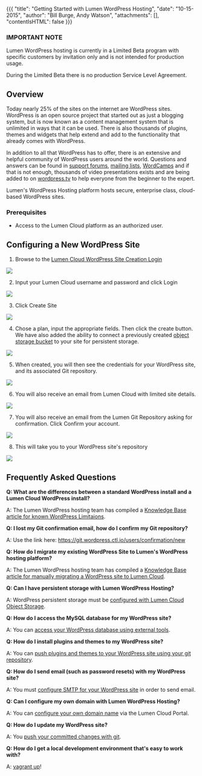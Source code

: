 {{{
  "title": "Getting Started with Lumen WordPress Hosting",
  "date": "10-15-2015",
  "author": "Bill Burge, Andy Watson",
  "attachments": [],
  "contentIsHTML": false
}}}

### IMPORTANT NOTE

Lumen WordPress hosting is currently in a Limited Beta program with specific customers by invitation only and is not intended for production usage.

During the Limited Beta there is no production Service Level Agreement.

## Overview
Today nearly 25% of the sites on the internet are WordPress sites. WordPress is an open source project that started out as just a blogging system, but is now known as a content management system that is unlimited in ways that it can be used. There is also thousands of plugins, themes and widgets that help extend and add to the functionality that already comes with WordPress.

In addition to all that WordPress has to offer, there is an extensive and helpful community of WordPress users around the world. Questions and answers can be found in [support forums](https://wordpress.org/support/), [mailing lists](https://codex.wordpress.org/Mailing_Lists), [WordCamps](https://central.wordcamp.org/) and if that is not enough, thousands of video presentations exists and are being added to on [wordpress.tv](http://wordpress.tv/) to help everyone from the beginner to the expert.

Lumen's WordPress Hosting platform hosts secure, enterprise class, cloud-based WordPress sites.

### Prerequisites

* Access to the Lumen Cloud platform as an authorized user.

## Configuring a New WordPress Site

1. Browse to the [Lumen Cloud WordPress Site Creation Login](https://wordpress.ctl.io)

  ![](../images/wp_getting_started/wp_getting_started_1.png)

2. Input your Lumen Cloud username and password and click Login

  ![](../images/wp_getting_started/wp_getting_started_2.png)

3. Click Create Site

  ![](../images/wp_getting_started/wp_getting_started_3.png)

4. Chose a plan, input the appropriate fields. Then click the create button. We have also added the ability to connect a previously created [object storage bucket](https://www.ctl.io/knowledge-base/object-storage/using-object-storage-from-the-control-portal/) to your site for persistent storage.

  ![](../images/wp_getting_started/wp_getting_started_4.png)

5. When created, you will then see the credentials for your WordPress site, and its associated Git repository.

  ![](../images/wp_getting_started/wp_getting_started_5.png)

6. You will also receive an email from Lumen Cloud with limited site details.

  ![](../images/wp_getting_started/wp_getting_started_6.png)

7. You will also receive an email from the Lumen Git Repository asking for confirmation. Click Confirm your account.

  ![](../images/wp_getting_started/wp_getting_started_7.png)

8. This will take you to your WordPress site's repository

  ![](../images/wp_getting_started/wp_getting_started_8.png)

## Frequently Asked Questions

**Q: What are the differences between a standard WordPress install and a Lumen Cloud WordPress install?**

A: The Lumen WordPress hosting team has compiled a [Knowledge Base article for known WordPress Limitaions](wordpress-known-limitations.md).

**Q: I lost my Git confirmation email, how do I confirm my Git repository?**

A: Use the link here: https://git.wordpress.ctl.io/users/confirmation/new

**Q: How do I migrate my existing WordPress Site to Lumen's WordPress hosting platform?**

A: The Lumen WordPress hosting team has compiled a [Knowledge Base article for manually migrating a WordPress site to Lumen Cloud](wordpress-site-migration-to-lumen-cloud.md).

**Q: Can I have persistent storage with Lumen WordPress Hosting?**

A: WordPress persistent storage must be [configured  with Lumen Cloud Object Storage](wordpress-persistent-storage-configuration.md).

**Q: How do I access the MySQL database for my WordPress site?**

A: You can [access your WordPress database using external tools](https://www.ctl.io/knowledge-base/wordpress/wordpress-database-access-with-external-tools/).

**Q: How do I install plugins and themes to my WordPress site?**

A: You can [push plugins and themes to your WordPress site using your git repository](wordpress-plugin-installation.md).

**Q: How do I send email (such as password resets) with my WordPress site?**

A: You must [configure SMTP for your WordPress site](wordpress-SMTP-Configuration.md) in order to send email.

**Q: Can I configure my own domain with Lumen WordPress Hosting?**

A: You can [configure your own domain name](wordpress-custom-domain-configuration.md) via the Lumen Cloud Portal.

**Q: How do I update my WordPress site?**

A: You [push your committed changes with git](wordPress-site-updates-with-git.md).

**Q: How do I get a local development environment that's easy to work with?**

A: [vagrant up](wordpress-local-development.md)!
